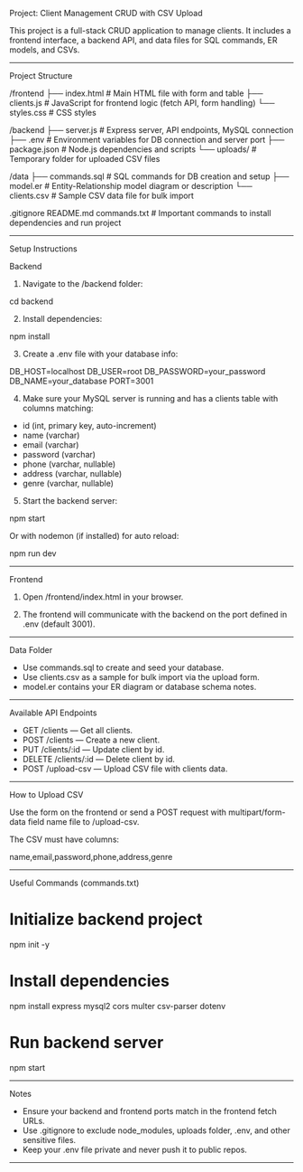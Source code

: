 Project: Client Management CRUD with CSV Upload

This project is a full-stack CRUD application to manage clients. It includes a frontend interface, a backend API, and data files for SQL commands, ER models, and CSVs.

---

Project Structure

/frontend
    ├── index.html       # Main HTML file with form and table
    ├── clients.js       # JavaScript for frontend logic (fetch API, form handling)
    └── styles.css       # CSS styles

/backend
    ├── server.js        # Express server, API endpoints, MySQL connection
    ├── .env             # Environment variables for DB connection and server port
    ├── package.json     # Node.js dependencies and scripts
    └── uploads/         # Temporary folder for uploaded CSV files

/data
    ├── commands.sql     # SQL commands for DB creation and setup
    ├── model.er         # Entity-Relationship model diagram or description
    └── clients.csv      # Sample CSV data file for bulk import

.gitignore
README.md
commands.txt            # Important commands to install dependencies and run project

---

Setup Instructions

Backend

1. Navigate to the /backend folder:

cd backend

2. Install dependencies:

npm install

3. Create a .env file with your database info:

DB_HOST=localhost
DB_USER=root
DB_PASSWORD=your_password
DB_NAME=your_database
PORT=3001

4. Make sure your MySQL server is running and has a clients table with columns matching:

- id (int, primary key, auto-increment)
- name (varchar)
- email (varchar)
- password (varchar)
- phone (varchar, nullable)
- address (varchar, nullable)
- genre (varchar, nullable)

5. Start the backend server:

npm start

Or with nodemon (if installed) for auto reload:

npm run dev

---

Frontend

1. Open /frontend/index.html in your browser.

2. The frontend will communicate with the backend on the port defined in .env (default 3001).

---

Data Folder

- Use commands.sql to create and seed your database.
- Use clients.csv as a sample for bulk import via the upload form.
- model.er contains your ER diagram or database schema notes.

---

Available API Endpoints

- GET /clients — Get all clients.
- POST /clients — Create a new client.
- PUT /clients/:id — Update client by id.
- DELETE /clients/:id — Delete client by id.
- POST /upload-csv — Upload CSV file with clients data.

---

How to Upload CSV

Use the form on the frontend or send a POST request with multipart/form-data field name file to /upload-csv.

The CSV must have columns:

name,email,password,phone,address,genre

---

Useful Commands (commands.txt)

# Initialize backend project
npm init -y

# Install dependencies
npm install express mysql2 cors multer csv-parser dotenv

# Run backend server
npm start


---

Notes

- Ensure your backend and frontend ports match in the frontend fetch URLs.
- Use .gitignore to exclude node_modules, uploads folder, .env, and other sensitive files.
- Keep your .env file private and never push it to public repos.

---

